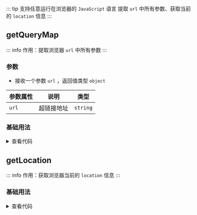 <script setup>
import { useAddNumInOutlineLabel } from '../../.vitepress/utils/createElement.ts'
useAddNumInOutlineLabel(2)

import getQueryMap from './getQueryMap.vue'
import getLocation from './getLocation.vue'
</script>

<!-- # 提取 `url` 中所有参数、获取当前的 `location` 信息 -->

::: tip 支持任意运行在浏览器的 `JavaScript` 语言
提取 `url` 中所有参数、获取当前的 `location` 信息
:::

<!-- <description-popover :num="2" :tagNameList="['浏览器']" /> -->

## getQueryMap

::: info 作用：提取浏览器 `url` 中所有参数
:::

<!-- <description :isShowIcon="false" description="提取浏览器 `url` 中所有参数" /> -->

### 参数

- 接收一个参数 `url` ，返回值类型 `object`

| **参数属性** | **说明**   | **类型** |
| ------------ | ---------- | -------- |
| `url`        | 超链接地址 | `string` |

### 基础用法

<getQueryMap />

<details>

<summary>查看代码</summary>

<<< @/utils/url/getQueryMap.vue

</details>

## getLocation

::: info 作用：获取浏览器当前的 `location` 信息
:::

<!-- <description :isShowIcon="false" description="获取浏览器当前的 `location` 信息" /> -->

### 基础用法

<getLocation />

<details>

<summary>查看代码</summary>

<<< @/utils/url/getLocation.vue

</details>
